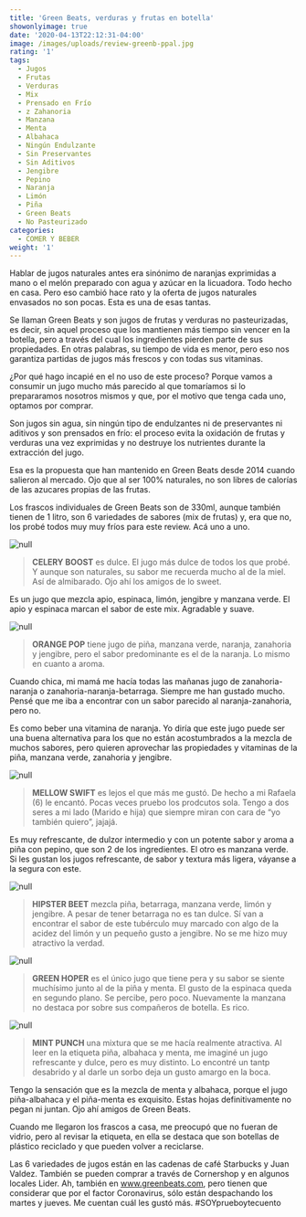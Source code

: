 ```yaml
---
title: 'Green Beats, verduras y frutas en botella'
showonlyimage: true
date: '2020-04-13T22:12:31-04:00'
image: /images/uploads/review-greenb-ppal.jpg
rating: '1'
tags:
  - Jugos
  - Frutas
  - Verduras
  - Mix
  - Prensado en Frío
  - z Zahanoria
  - Manzana
  - Menta
  - Albahaca
  - Ningún Endulzante
  - Sin Preservantes
  - Sin Aditivos
  - Jengibre
  - Pepino
  - Naranja
  - Limón
  - Piña
  - Green Beats
  - No Pasteurizado
categories:
  - COMER Y BEBER
weight: '1'
---
```

Hablar de jugos naturales antes era sinónimo de naranjas exprimidas a mano o el melón preparado con agua y azúcar en la licuadora. Todo hecho en casa. Pero eso cambió hace rato y la oferta de jugos naturales envasados no son pocas. Esta es una de esas tantas.

<!--more-->

Se llaman Green Beats y son jugos de frutas y verduras no pasteurizadas, es decir, sin aquel proceso que los mantienen más tiempo sin vencer en la botella, pero a través del cual los ingredientes pierden parte de sus propiedades. En otras palabras, su tiempo de vida es menor, pero eso nos garantiza partidas de jugos más frescos y con todas sus vitaminas.

¿Por qué hago incapié en el no uso de este proceso? Porque vamos a consumir un jugo mucho más parecido al que tomaríamos si lo prepararamos nosotros mismos y que, por el motivo que tenga cada uno, optamos por comprar.

Son jugos sin agua, sin ningún tipo de endulzantes ni de preservantes ni aditivos y son prensados en frío: el proceso evita la oxidación de frutas y verduras una vez exprimidas y no destruye los nutrientes durante la extracción del jugo. 

Esa es la propuesta que han mantenido en Green Beats desde 2014 cuando salieron al mercado. Ojo que al ser 100% naturales, no son libres de calorías de las azucares propias de las frutas.

Los frascos individuales de Green Beats son de 330ml, aunque también tienen de 1 litro, son 6 variedades de sabores (mix de frutas) y, era que no, los probé todos muy muy fríos para este review. Acá uno a uno.

![null](/images/uploads/review-greenb-2.jpg)

> **CELERY BOOST** es dulce. El jugo más dulce de todos los que probé. Y aunque son naturales, su sabor me recuerda mucho al de la miel. Así de almibarado. Ojo ahí los amigos de lo sweet.

Es un jugo que mezcla apio, espinaca, limón, jengibre y manzana verde. El apio y espinaca marcan el sabor de este mix. Agradable y suave. 

![null](/images/uploads/review-greenb-3.jpg)

> **ORANGE POP** tiene jugo de piña, manzana verde, naranja, zanahoria y jengibre, pero el sabor predominante es el de la naranja. Lo mismo en cuanto a aroma. 

Cuando chica, mi mamá me hacía todas las mañanas jugo de zanahoria-naranja o zanahoria-naranja-betarraga. Siempre me han gustado mucho. Pensé que me iba a encontrar con un sabor parecido al naranja-zanahoria, pero no. 

Es como beber una vitamina de naranja. Yo diría que este jugo puede ser una buena alternativa para los que no están acostumbrados a la mezcla de muchos sabores, pero quieren aprovechar las propiedades y vitaminas de la piña, manzana verde, zanahoria y jengibre.

![null](/images/uploads/review-greenb-4.jpg)

> **MELLOW SWIFT** es lejos el que más me gustó. De hecho a mi Rafaela (6) le encantó. Pocas veces pruebo los prodcutos sola. Tengo a dos seres a mi lado (Marido e hija) que siempre miran con cara de “yo también quiero”, jajajá. 

Es muy refrescante, de dulzor intermedio y con un potente sabor y aroma a piña con pepino, que son 2 de los ingredientes. El otro es manzana verde. Si les gustan los jugos refrescante, de sabor y textura más ligera, váyanse a la segura con este.

![null](/images/uploads/review-greenb-5.jpg)

> **HIPSTER BEET** mezcla piña, betarraga, manzana verde, limón y jengibre. A pesar de tener betarraga no es tan dulce. Sí van a encontrar el sabor de este tubérculo muy marcado con algo de la acidez del limón y un pequeño gusto a jengibre. No se me hizo muy atractivo la verdad.

![null](/images/uploads/review-greenb-6.jpg)

> **GREEN HOPER** es el único jugo que tiene pera y su sabor se siente muchísimo junto al de la piña y menta. El gusto de la espinaca queda en segundo plano. Se percibe, pero poco. Nuevamente la manzana no destaca por sobre sus compañeros de botella. Es rico.

![null](/images/uploads/review-greenb-7.jpg)

> **MINT PUNCH** una mixtura que se me hacía realmente atractiva. Al leer en la etiqueta piña, albahaca y menta, me imaginé un jugo refrescante y dulce, pero es muy distinto. Lo encontré un tantp desabrido y al darle un sorbo deja un gusto amargo en la boca. 

Tengo la sensación que es la mezcla de menta y albahaca, porque el jugo piña-albahaca y el piña-menta es exquisito. Estas hojas definitivamente no pegan ni juntan. Ojo ahí amigos de Green Beats.

Cuando me llegaron los frascos a casa, me preocupó que no fueran de vidrio, pero al revisar la etiqueta, en ella se destaca que son botellas de plástico reciclado y que pueden volver a reciclarse.

Las 6 variedades de jugos están en las cadenas de café Starbucks y Juan Valdez. También se pueden comprar a través de Cornershop y en algunos locales Lider. Ah, también en www.greenbeats.com, pero tienen que considerar que por el factor Coronavirus, sólo están despachando los martes y jueves. Me cuentan cuál les gustó más. #SOYprueboytecuento
